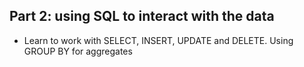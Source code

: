## Part 2: using SQL to interact with the data
+ Learn to work with SELECT, INSERT, UPDATE and DELETE. Using GROUP BY for aggregates
